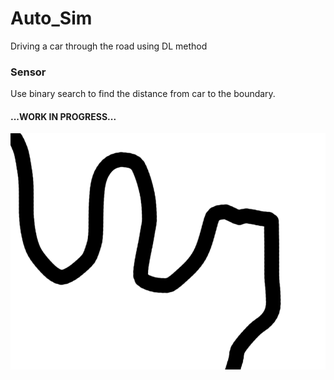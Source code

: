 # Auto_Sim

Driving a car through the road using DL method

### Sensor
Use binary search to find the distance from car to the boundary.

#### ...WORK IN PROGRESS...


![map](./map/map.png)